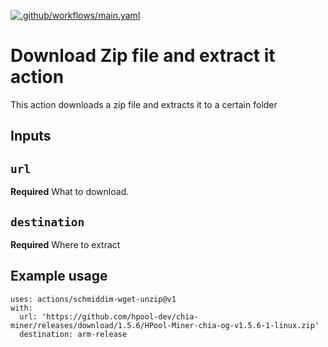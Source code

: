 [![.github/workflows/main.yaml](https://github.com/schmiddim/action-wget-unzip/actions/workflows/main.yaml/badge.svg?branch=master)](https://github.com/schmiddim/action-wget-unzip/actions/workflows/main.yaml)

# Download Zip file and extract it action

This action downloads a zip file and extracts it to a certain folder

## Inputs

## `url`

**Required** What to download.
## `destination`

**Required**  Where to extract

## Example usage
```
uses: actions/schmiddim-wget-unzip@v1
with:
  url: 'https://github.com/hpool-dev/chia-miner/releases/download/1.5.6/HPool-Miner-chia-og-v1.5.6-1-linux.zip'
  destination: arm-release
```